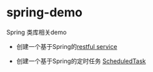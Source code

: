 spring-demo
===========

Spring 类库相关demo

* 创建一个基于Spring的[restful service](/rest-service)

* 创建一个基于Spring的定时任务 [ScheduledTask](/schedule)
